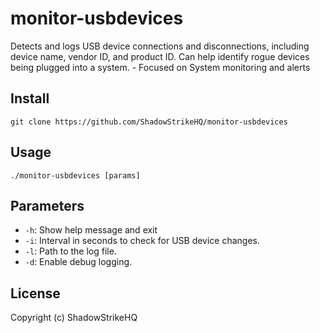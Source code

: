 # monitor-usbdevices
Detects and logs USB device connections and disconnections, including device name, vendor ID, and product ID. Can help identify rogue devices being plugged into a system. - Focused on System monitoring and alerts

## Install
`git clone https://github.com/ShadowStrikeHQ/monitor-usbdevices`

## Usage
`./monitor-usbdevices [params]`

## Parameters
- `-h`: Show help message and exit
- `-i`: Interval in seconds to check for USB device changes.
- `-l`: Path to the log file.
- `-d`: Enable debug logging.

## License
Copyright (c) ShadowStrikeHQ

